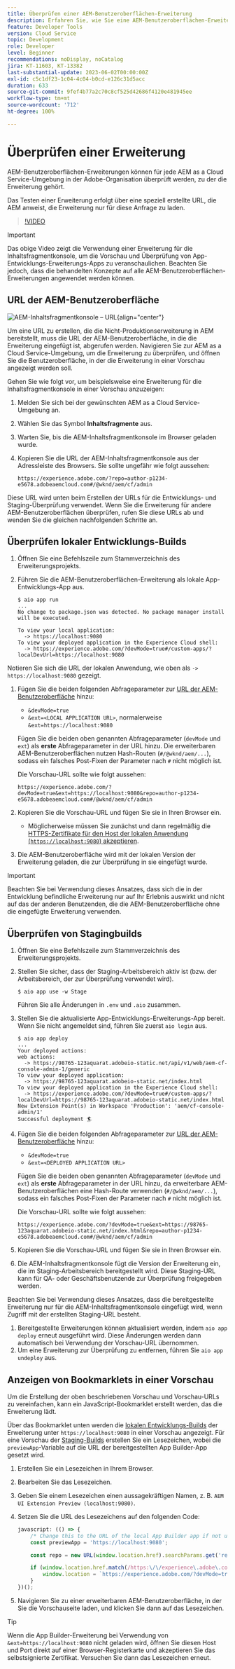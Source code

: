```yaml
---
title: Überprüfen einer AEM-Benutzeroberflächen-Erweiterung
description: Erfahren Sie, wie Sie eine AEM-Benutzeroberflächen-Erweiterung vor der Bereitstellung in der Produktion in einer Vorschau anzeigen, testen und überprüfen können.
feature: Developer Tools
version: Cloud Service
topic: Development
role: Developer
level: Beginner
recommendations: noDisplay, noCatalog
jira: KT-11603, KT-13382
last-substantial-update: 2023-06-02T00:00:00Z
exl-id: c5c1df23-1c04-4c04-b0cd-e126c31d5acc
duration: 633
source-git-commit: 9fef4b77a2c70c8cf525d42686f4120e481945ee
workflow-type: tm+mt
source-wordcount: '712'
ht-degree: 100%

---
```


# Überprüfen einer Erweiterung

AEM-Benutzeroberflächen-Erweiterungen können für jede AEM as a Cloud Service-Umgebung in der Adobe-Organisation überprüft werden, zu der die Erweiterung gehört.

Das Testen einer Erweiterung erfolgt über eine speziell erstellte URL, die AEM anweist, die Erweiterung nur für diese Anfrage zu laden.

>[!VIDEO](https://video.tv.adobe.com/v/3412877?quality=12&learn=on)

>[!IMPORTANT]
>
> Das obige Video zeigt die Verwendung einer Erweiterung für die Inhaltsfragmentkonsole, um die Vorschau und Überprüfung von App-Entwicklungs-Erweiterungs-Apps zu veranschaulichen. Beachten Sie jedoch, dass die behandelten Konzepte auf alle AEM-Benutzeroberflächen-Erweiterungen angewendet werden können.

## URL der AEM-Benutzeroberfläche

![AEM-Inhaltsfragmentkonsole – URL](./assets/verify/content-fragment-console-url.png){align="center"}

Um eine URL zu erstellen, die die Nicht-Produktionserweiterung in AEM bereitstellt, muss die URL der AEM-Benutzeroberfläche, in die die Erweiterung eingefügt ist, abgerufen werden. Navigieren Sie zur AEM as a Cloud Service-Umgebung, um die Erweiterung zu überprüfen, und öffnen Sie die Benutzeroberfläche, in der die Erweiterung in einer Vorschau angezeigt werden soll.

Gehen Sie wie folgt vor, um beispielsweise eine Erweiterung für die Inhaltsfragmentkonsole in einer Vorschau anzuzeigen:

1. Melden Sie sich bei der gewünschten AEM as a Cloud Service-Umgebung an.
2. Wählen Sie das Symbol __Inhaltsfragmente__ aus.
3. Warten Sie, bis die AEM-Inhaltsfragmentkonsole im Browser geladen wurde.
4. Kopieren Sie die URL der AEM-Inhaltsfragmentkonsole aus der Adressleiste des Browsers. Sie sollte ungefähr wie folgt aussehen:

   ```
   https://experience.adobe.com/?repo=author-p1234-e5678.adobeaemcloud.com#/@wknd/aem/cf/admin
   ```

Diese URL wird unten beim Erstellen der URLs für die Entwicklungs- und Staging-Überprüfung verwendet. Wenn Sie die Erweiterung für andere AEM-Benutzeroberflächen überprüfen, rufen Sie diese URLs ab und wenden Sie die gleichen nachfolgenden Schritte an.

## Überprüfen lokaler Entwicklungs-Builds

1. Öffnen Sie eine Befehlszeile zum Stammverzeichnis des Erweiterungsprojekts.
1. Führen Sie die AEM-Benutzeroberflächen-Erweiterung als lokale App-Entwicklungs-App aus.

   ```shell
   $ aio app run
   ...
   No change to package.json was detected. No package manager install will be executed.
   
   To view your local application:
     -> https://localhost:9080
   To view your deployed application in the Experience Cloud shell:
     -> https://experience.adobe.com/?devMode=true#/custom-apps/?localDevUrl=https://localhost:9080
   ```

Notieren Sie sich die URL der lokalen Anwendung, wie oben als `-> https://localhost:9080` gezeigt.

1. Fügen Sie die beiden folgenden Abfrageparameter zur [URL der AEM-Benutzeroberfläche](#aem-ui-url) hinzu:
   + `&devMode=true`
   + `&ext=<LOCAL APPLICATION URL>`, normalerweise `&ext=https://localhost:9080`

   Fügen Sie die beiden oben genannten Abfrageparameter (`devMode` und `ext`) als __erste__ Abfrageparameter in der URL hinzu. Die erweiterbaren AEM-Benutzeroberflächen nutzen Hash-Routen (`#/@wknd/aem/...`), sodass ein falsches Post-Fixen der Parameter nach `#` nicht möglich ist.

   Die Vorschau-URL sollte wie folgt aussehen:

   ```
   https://experience.adobe.com/?devMode=true&ext=https://localhost:9080&repo=author-p1234-e5678.adobeaemcloud.com#/@wknd/aem/cf/admin
   ```

2. Kopieren Sie die Vorschau-URL und fügen Sie sie in Ihren Browser ein.

   + Möglicherweise müssen Sie zunächst und dann regelmäßig die [HTTPS-Zertifikate für den Host der lokalen Anwendung (`https://localhost:9080`) akzeptieren](https://developer.adobe.com/uix/docs/services/aem-cf-console-admin/extension-development/#accepting-the-certificate-first-time-users).

3. Die AEM-Benutzeroberfläche wird mit der lokalen Version der Erweiterung geladen, die zur Überprüfung in sie eingefügt wurde.

>[!IMPORTANT]
>
>Beachten Sie bei Verwendung dieses Ansatzes, dass sich die in der Entwicklung befindliche Erweiterung nur auf Ihr Erlebnis auswirkt und nicht auf das der anderen Benutzenden, die die AEM-Benutzeroberfläche ohne die eingefügte Erweiterung verwenden.

## Überprüfen von Stagingbuilds

1. Öffnen Sie eine Befehlszeile zum Stammverzeichnis des Erweiterungsprojekts.
1. Stellen Sie sicher, dass der Staging-Arbeitsbereich aktiv ist (bzw. der Arbeitsbereich, der zur Überprüfung verwendet wird).

   ```shell
   $ aio app use -w Stage
   ```

   Führen Sie alle Änderungen in `.env` und `.aio` zusammen.

1. Stellen Sie die aktualisierte App-Entwicklungs-Erweiterungs-App bereit. Wenn Sie nicht angemeldet sind, führen Sie zuerst `aio login` aus.

   ```shell
   $ aio app deploy
   ...
   Your deployed actions:
   web actions:
     -> https://98765-123aquarat.adobeio-static.net/api/v1/web/aem-cf-console-admin-1/generic 
   To view your deployed application:
     -> https://98765-123aquarat.adobeio-static.net/index.html
   To view your deployed application in the Experience Cloud shell:
     -> https://experience.adobe.com/?devMode=true#/custom-apps/?localDevUrl=https://98765-123aquarat.adobeio-static.net/index.html
   New Extension Point(s) in Workspace 'Production': 'aem/cf-console-admin/1'
   Successful deployment 🏄
   ```

1. Fügen Sie die beiden folgenden Abfrageparameter zur [URL der AEM-Benutzeroberfläche](#aem-ui-url) hinzu:
   + `&devMode=true`
   + `&ext=<DEPLOYED APPLICATION URL>`

   Fügen Sie die beiden oben genannten Abfrageparameter (`devMode` und `ext`) als __erste__ Abfrageparameter in der URL hinzu, da erweiterbare AEM-Benutzeroberflächen eine Hash-Route verwenden (`#/@wknd/aem/...`), sodass ein falsches Post-Fixen der Parameter nach `#` nicht möglich ist.

   Die Vorschau-URL sollte wie folgt aussehen:

   ```
   https://experience.adobe.com/?devMode=true&ext=https://98765-123aquarat.adobeio-static.net/index.html&repo=author-p1234-e5678.adobeaemcloud.com#/@wknd/aem/cf/admin
   ```

1. Kopieren Sie die Vorschau-URL und fügen Sie sie in Ihren Browser ein.
1. Die AEM-Inhaltsfragmentkonsole fügt die Version der Erweiterung ein, die im Staging-Arbeitsbereich bereitgestellt wird. Diese Staging-URL kann für QA- oder Geschäftsbenutzende zur Überprüfung freigegeben werden.

Beachten Sie bei Verwendung dieses Ansatzes, dass die bereitgestellte Erweiterung nur für die AEM-Inhaltsfragmentkonsole eingefügt wird, wenn Zugriff mit der erstellten Staging-URL besteht.

1. Bereitgestellte Erweiterungen können aktualisiert werden, indem `aio app deploy` erneut ausgeführt wird. Diese Änderungen werden dann automatisch bei Verwendung der Vorschau-URL übernommen.
1. Um eine Erweiterung zur Überprüfung zu entfernen, führen Sie `aio app undeploy` aus.

## Anzeigen von Bookmarklets in einer Vorschau

Um die Erstellung der oben beschriebenen Vorschau und Vorschau-URLs zu vereinfachen, kann ein JavaScript-Bookmarklet erstellt werden, das die Erweiterung lädt.

Über das Bookmarklet unten werden die [lokalen Entwicklungs-Builds](#verify-local-development-builds) der Erweiterung unter `https://localhost:9080` in einer Vorschau angezeigt. Für eine Vorschau der [Staging-Builds](#verify-stage-builds) erstellen Sie ein Lesezeichen, wobei die `previewApp`-Variable auf die URL der bereitgestellten App Builder-App gesetzt wird.

1. Erstellen Sie ein Lesezeichen in Ihrem Browser.
2. Bearbeiten Sie das Lesezeichen.
3. Geben Sie einem Lesezeichen einen aussagekräftigen Namen, z. B. `AEM UI Extension Preview (localhost:9080)`.
4. Setzen Sie die URL des Lesezeichens auf den folgenden Code:

   ```javascript
   javascript: (() => {
       /* Change this to the URL of the local App Builder app if not using https://localhost:9080 */
       const previewApp = 'https://localhost:9080';
   
       const repo = new URL(window.location.href).searchParams.get('repo');
   
       if (window.location.href.match(/https:\/\/experience\.adobe\.com\/.*\/aem\/cf\/(editor|admin)\/.*/i)) {
           window.location = `https://experience.adobe.com/?devMode=true&ext=${previewApp}&repo=${repo}${window.location.hash}`;
       } 
   })();
   ```

5. Navigieren Sie zu einer erweiterbaren AEM-Benutzeroberfläche, in der Sie die Vorschauseite laden, und klicken Sie dann auf das Lesezeichen.

>[!TIP]
>
> Wenn die App Builder-Erweiterung bei Verwendung von `&ext=https://localhost:9080` nicht geladen wird, öffnen Sie diesen Host und Port direkt auf einer Browser-Registerkarte und akzeptieren Sie das selbstsignierte Zertifikat. Versuchen Sie dann das Lesezeichen erneut.
